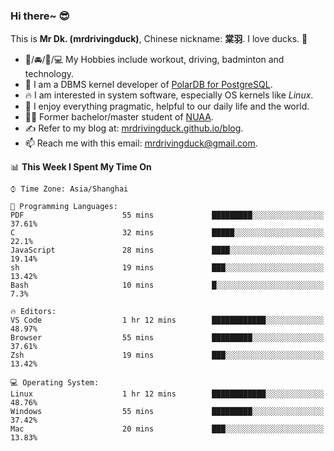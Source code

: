 ### Hi there~ 😎

This is **Mr Dk. (mrdrivingduck)**, Chinese nickname: **棠羽**. I love ducks. 🦆

- 💪/🚘/🏸/💻 My Hobbies include workout, driving, badminton and technology.
- 🍊 I am a DBMS kernel developer of [PolarDB for PostgreSQL](https://github.com/ApsaraDB/PolarDB-for-PostgreSQL).
- 🔥 I am interested in system software, especially OS kernels like *Linux*.
- 🔧 I enjoy everything pragmatic, helpful to our daily life and the world.
- 👨‍🎓 Former bachelor/master student of [NUAA](https://en.wikipedia.org/wiki/Nanjing_University_of_Aeronautics_and_Astronautics).
- ✍ Refer to my blog at: [mrdrivingduck.github.io/blog](https://www.mrdrivingduck.cn/blog/#/).
- 📫 Reach me with this email: [mrdrivingduck@gmail.com](mailto:mrdrivingduck@gmail.com).

<!--START_SECTION:waka-->
📊 **This Week I Spent My Time On** 

```text
⌚︎ Time Zone: Asia/Shanghai

💬 Programming Languages: 
PDF                      55 mins             █████████░░░░░░░░░░░░░░░░   37.61% 
C                        32 mins             █████░░░░░░░░░░░░░░░░░░░░   22.1% 
JavaScript               28 mins             ████░░░░░░░░░░░░░░░░░░░░░   19.14% 
sh                       19 mins             ███░░░░░░░░░░░░░░░░░░░░░░   13.42% 
Bash                     10 mins             █░░░░░░░░░░░░░░░░░░░░░░░░   7.3%

🔥 Editors: 
VS Code                  1 hr 12 mins        ████████████░░░░░░░░░░░░░   48.97% 
Browser                  55 mins             █████████░░░░░░░░░░░░░░░░   37.61% 
Zsh                      19 mins             ███░░░░░░░░░░░░░░░░░░░░░░   13.42%

💻 Operating System: 
Linux                    1 hr 12 mins        ████████████░░░░░░░░░░░░░   48.76% 
Windows                  55 mins             █████████░░░░░░░░░░░░░░░░   37.42% 
Mac                      20 mins             ███░░░░░░░░░░░░░░░░░░░░░░   13.83%

```


<!--END_SECTION:waka-->

<!-- ![Mr Dk.'s GitHub Stats](https://github-readme-stats.vercel.app/api?username=mrdrivingduck&count_private&show_icons=true&theme=buefy) -->

<!-- ![Most Used Languages](https://github-readme-stats.vercel.app/api/top-langs/?username=mrdrivingduck&exclude_repo=mips32-CPU,snort-tcp-socket&theme=buefy&layout=compact&langs_count=10) -->


<!--
**mrdrivingduck/mrdrivingduck** is a ✨ _special_ ✨ repository because its `README.md` (this file) appears on your GitHub profile.

Here are some ideas to get you started:

- 🔭 I’m currently working on ...
- 🌱 I’m currently learning ...
- 👯 I’m looking to collaborate on ...
- 🤔 I’m looking for help with ...
- 💬 Ask me about ...
- 📫 How to reach me: ...
- 😄 Pronouns: ...
- ⚡ Fun fact: ...
-->
